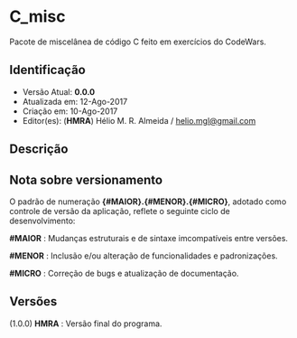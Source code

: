 # C_misc

Pacote de miscelânea de código C feito em exercícios do CodeWars.


## Identificação


* Versão Atual: **0.0.0**
* Atualizada em: 12-Ago-2017
* Criação em: 10-Ago-2017
* Editor(es): (**HMRA**) Hélio M. R. Almeida / helio.mgl@gmail.com

## Descrição


## Nota sobre versionamento

O padrão de numeração **{#MAIOR}.{#MENOR}.{#MICRO}**, adotado como
controle de versão da aplicação, reflete o seguinte ciclo de
desenvolvimento:

**#MAIOR** : Mudanças estruturais e de sintaxe imcompatíveis entre versões.

**#MENOR** : Inclusão e/ou alteração de funcionalidades e padronizações.

**#MICRO** : Correção de bugs e atualização de documentação.


## Versões

(1.0.0) **HMRA** : Versão final do programa.
